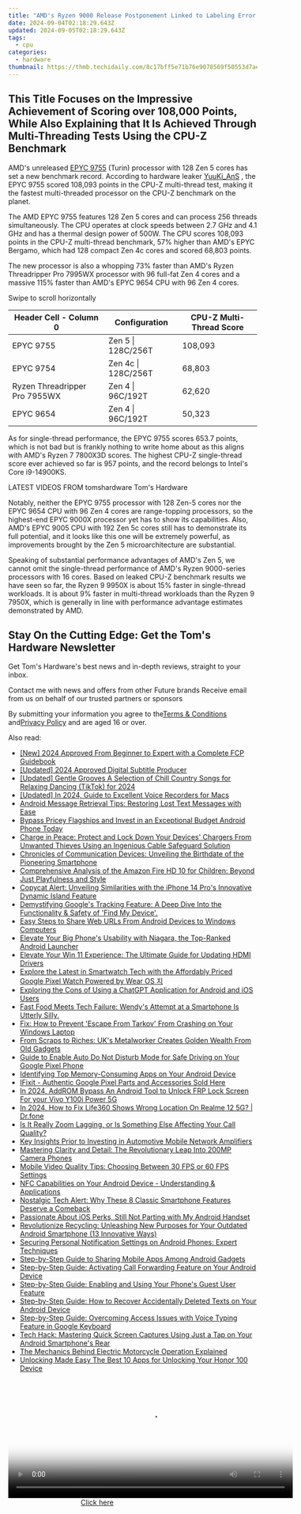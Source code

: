```yaml
---
title: "AMD's Ryzen 9000 Release Postponement Linked to Labeling Error: Unveiling of Misidentified Ryzen 7 Processor"
date: 2024-09-04T02:18:29.643Z
updated: 2024-09-05T02:18:29.643Z
tags:
  - cpu
categories:
  - hardware
thumbnail: https://thmb.techidaily.com/8c17bff5e71b76e9078569f50553d7aee9842859c375aac80dbab691c4377bde.jpg
---
```


## This Title Focuses on the Impressive Achievement of Scoring over 108,000 Points, While Also Explaining that It Is Achieved Through Multi-Threading Tests Using the CPU-Z Benchmark

AMD's unreleased [EPYC 9755](https://www.tomshardware.com/pc-components/cpus/amd-announces-3nm-epyc-turin-launching-with-192-cores-and-384-threads-in-second-half-of-2024-54x-faster-than-intel-xeon-in-ai-workload) (Turin) processor with 128 Zen 5 cores has set a new benchmark record. According to hardware leaker [YuuKi_AnS](https://x.com/yuuki%5Fans/status/1816185684753015066) , the EPYC 9755 scored 108,093 points in the CPU-Z multi-thread test, making it the fastest multi-threaded processor on the CPU-Z benchmark on the planet.

 The AMD EPYC 9755 features 128 Zen 5 cores and can process 256 threads simultaneously. The CPU operates at clock speeds between 2.7 GHz and 4.1 GHz and has a thermal design power of 500W. The CPU scores 108,093 points in the CPU-Z multi-thread benchmark, 57% higher than AMD's EPYC Bergamo, which had 128 compact Zen 4c cores and scored 68,803 points.

 The new processor is also a whopping 73% faster than AMD's Ryzen Threadripper Pro 7995WX processor with 96 full-fat Zen 4 cores and a massive 115% faster than AMD's EPYC 9654 CPU with 96 Zen 4 cores.

 Swipe to scroll horizontally

| Header Cell - Column 0        | Configuration       | CPU-Z Multi-Thread Score |
| ----------------------------- | ------------------- | ------------------------ |
| EPYC 9755                     | Zen 5 \| 128C/256T  | 108,093                  |
| EPYC 9754                     | Zen 4c \| 128C/256T | 68,803                   |
| Ryzen Threadripper Pro 7955WX | Zen 4 \| 96C/192T   | 62,620                   |
| EPYC 9654                     | Zen 4 \| 96C/192T   | 50,323                   |

 As for single-thread performance, the EPYC 9755 scores 653.7 points, which is not bad but is frankly nothing to write home about as this aligns with AMD's Ryzen 7 7800X3D scores. The highest CPU-Z single-thread score ever achieved so far is 957 points, and the record belongs to Intel's Core i9-14900KS.

 LATEST VIDEOS FROM tomshardware Tom's Hardware

 Notably, neither the EPYC 9755 processor with 128 Zen-5 cores nor the EPYC 9654 CPU with 96 Zen 4 cores are range-topping processors, so the highest-end EPYC 9000X processor yet has to show its capabilities. Also, AMD's EPYC 9005 CPU with 192 Zen 5c cores still has to demonstrate its full potential, and it looks like this one will be extremely powerful, as improvements brought by the Zen 5 microarchitecture are substantial.

 Speaking of substantial performance advantages of AMD's Zen 5, we cannot omit the single-thread performance of AMD's Ryzen 9000-series processors with 16 cores. Based on leaked CPU-Z benchmark results we have seen so far, the Ryzen 9 9950X is about 15% faster in single-thread workloads. It is about 9% faster in multi-thread workloads than the Ryzen 9 7950X, which is generally in line with performance advantage estimates demonstrated by AMD.

## Stay On the Cutting Edge: Get the Tom's Hardware Newsletter

 Get Tom's Hardware's best news and in-depth reviews, straight to your inbox.

 Contact me with news and offers from other Future brands  Receive email from us on behalf of our trusted partners or sponsors

 By submitting your information you agree to the[Terms & Conditions](https://futureplc.com/terms-conditions/) and[Privacy Policy](https://futureplc.com/privacy-policy/) and are aged 16 or over.


<ins class="adsbygoogle"
     style="display:block"
     data-ad-format="autorelaxed"
     data-ad-client="ca-pub-7571918770474297"
     data-ad-slot="1223367746"></ins>



<ins class="adsbygoogle"
     style="display:block"
     data-ad-client="ca-pub-7571918770474297"
     data-ad-slot="8358498916"
     data-ad-format="auto"
     data-full-width-responsive="true"></ins>

<span class="atpl-alsoreadstyle">Also read:</span>
<div><ul>
<li><a href="https://vp-tips.techidaily.com/new-2024-approved-from-beginner-to-expert-with-a-complete-fcp-guidebook/"><u>[New] 2024 Approved  From Beginner to Expert with a Complete FCP Guidebook</u></a></li>
<li><a href="https://facebook-video-share.techidaily.com/updated-2024-approved-digital-subtitle-producer/"><u>[Updated] 2024 Approved  Digital Subtitle Producer</u></a></li>
<li><a href="https://tiktok-clips.techidaily.com/updated-gentle-grooves-a-selection-of-chill-country-songs-for-relaxing-dancing-tiktok-for-2024/"><u>[Updated] Gentle Grooves  A Selection of Chill Country Songs for Relaxing Dancing (TikTok) for 2024</u></a></li>
<li><a href="https://screen-activity-recording.techidaily.com/updated-in-2024-guide-to-excellent-voice-recorders-for-macs/"><u>[Updated] In 2024, Guide to Excellent Voice Recorders for Macs</u></a></li>
<li><a href="https://hardware-help.techidaily.com/android-message-retrieval-tips-restoring-lost-text-messages-with-ease/"><u>Android Message Retrieval Tips: Restoring Lost Text Messages with Ease</u></a></li>
<li><a href="https://hardware-help.techidaily.com/bypass-pricey-flagships-and-invest-in-an-exceptional-budget-android-phone-today/"><u>Bypass Pricey Flagships and Invest in an Exceptional Budget Android Phone Today</u></a></li>
<li><a href="https://hardware-help.techidaily.com/charge-in-peace-protect-and-lock-down-your-devices-chargers-from-unwanted-thieves-using-an-ingenious-cable-safeguard-solution/"><u>Charge in Peace: Protect and Lock Down Your Devices' Chargers From Unwanted Thieves Using an Ingenious Cable Safeguard Solution</u></a></li>
<li><a href="https://hardware-help.techidaily.com/chronicles-of-communication-devices-unveiling-the-birthdate-of-the-pioneering-smartphone/"><u>Chronicles of Communication Devices: Unveiling the Birthdate of the Pioneering Smartphone</u></a></li>
<li><a href="https://hardware-help.techidaily.com/comprehensive-analysis-of-the-amazon-fire-hd-10-for-children-beyond-just-playfulness-and-style/"><u>Comprehensive Analysis of the Amazon Fire HD 10 for Children: Beyond Just Playfulness and Style</u></a></li>
<li><a href="https://hardware-help.techidaily.com/copycat-alert-unveiling-similarities-with-the-iphone-14-pros-innovative-dynamic-island-feature/"><u>Copycat Alert: Unveiling Similarities with the iPhone 14 Pro's Innovative Dynamic Island Feature</u></a></li>
<li><a href="https://hardware-help.techidaily.com/demystifying-googles-tracking-feature-a-deep-dive-into-the-functionality-and-safety-of-find-my-device/"><u>Demystifying Google's Tracking Feature: A Deep Dive Into the Functionality & Safety of 'Find My Device'.</u></a></li>
<li><a href="https://hardware-help.techidaily.com/easy-steps-to-share-web-urls-from-android-devices-to-windows-computers/"><u>Easy Steps to Share Web URLs From Android Devices to Windows Computers</u></a></li>
<li><a href="https://hardware-help.techidaily.com/elevate-your-big-phones-usability-with-niagara-the-top-ranked-android-launcher/"><u>Elevate Your Big Phone's Usability with Niagara, the Top-Ranked Android Launcher</u></a></li>
<li><a href="https://driver-install.techidaily.com/elevate-your-win-11-experience-the-ultimate-guide-for-updating-hdmi-drivers/"><u>Elevate Your Win 11 Experience: The Ultimate Guide for Updating HDMI Drivers</u></a></li>
<li><a href="https://hardware-help.techidaily.com/explore-the-latest-in-smartwatch-tech-with-the-affordably-priced-google-pixel-watch-powered-by-wear-os/"><u>Explore the Latest in Smartwatch Tech with the Affordably Priced Google Pixel Watch Powered by Wear OS 지</u></a></li>
<li><a href="https://tech-revival.techidaily.com/exploring-the-cons-of-using-a-chatgpt-application-for-android-and-ios-users/"><u>Exploring the Cons of Using a ChatGPT Application for Android and iOS Users</u></a></li>
<li><a href="https://hardware-help.techidaily.com/fast-food-meets-tech-failure-wendys-attempt-at-a-smartphone-is-utterly-silly/"><u>Fast Food Meets Tech Failure: Wendy's Attempt at a Smartphone Is Utterly Silly.</u></a></li>
<li><a href="https://program-issues.techidaily.com/fix-how-to-prevent-escape-from-tarkov-from-crashing-on-your-windows-laptop/"><u>Fix: How to Prevent 'Escape From Tarkov' From Crashing on Your Windows Laptop</u></a></li>
<li><a href="https://hardware-help.techidaily.com/from-scraps-to-riches-uks-metalworker-creates-golden-wealth-from-old-gadgets/"><u>From Scraps to Riches: UK's Metalworker Creates Golden Wealth From Old Gadgets</u></a></li>
<li><a href="https://hardware-help.techidaily.com/guide-to-enable-auto-do-not-disturb-mode-for-safe-driving-on-your-google-pixel-phone/"><u>Guide to Enable Auto Do Not Disturb Mode for Safe Driving on Your Google Pixel Phone</u></a></li>
<li><a href="https://hardware-help.techidaily.com/identifying-top-memory-consuming-apps-on-your-android-device/"><u>Identifying Top Memory-Consuming Apps on Your Android Device</u></a></li>
<li><a href="https://hardware-help.techidaily.com/ifixit-authentic-google-pixel-parts-and-accessories-sold-here/"><u>IFixit - Authentic Google Pixel Parts and Accessories Sold Here</u></a></li>
<li><a href="https://bypass-frp.techidaily.com/in-2024-addrom-bypass-an-android-tool-to-unlock-frp-lock-screen-for-your-vivo-y100i-power-5g-by-drfone-android/"><u>In 2024, AddROM Bypass An Android Tool to Unlock FRP Lock Screen For your Vivo Y100i Power 5G</u></a></li>
<li><a href="https://review-topics.techidaily.com/in-2024-how-to-fix-life360-shows-wrong-location-on-realme-12-5g-drfone-by-drfone-virtual-android/"><u>In 2024, How to Fix Life360 Shows Wrong Location On Realme 12 5G? | Dr.fone</u></a></li>
<li><a href="https://techno-recovery.techidaily.com/is-it-really-zoom-lagging-or-is-something-else-affecting-your-call-quality/"><u>Is It Really Zoom Lagging, or Is Something Else Affecting Your Call Quality?</u></a></li>
<li><a href="https://hardware-help.techidaily.com/key-insights-prior-to-investing-in-automotive-mobile-network-amplifiers/"><u>Key Insights Prior to Investing in Automotive Mobile Network Amplifiers</u></a></li>
<li><a href="https://hardware-help.techidaily.com/mastering-clarity-and-detail-the-revolutionary-leap-into-200mp-camera-phones/"><u>Mastering Clarity and Detail: The Revolutionary Leap Into 200MP Camera Phones</u></a></li>
<li><a href="https://hardware-help.techidaily.com/mobile-video-quality-tips-choosing-between-30-fps-or-60-fps-settings/"><u>Mobile Video Quality Tips: Choosing Between 30 FPS or 60 FPS Settings</u></a></li>
<li><a href="https://hardware-help.techidaily.com/nfc-capabilities-on-your-android-device-understanding-and-applications/"><u>NFC Capabilities on Your Android Device - Understanding & Applications</u></a></li>
<li><a href="https://hardware-help.techidaily.com/nostalgic-tech-alert-why-these-8-classic-smartphone-features-deserve-a-comeback/"><u>Nostalgic Tech Alert: Why These 8 Classic Smartphone Features Deserve a Comeback</u></a></li>
<li><a href="https://hardware-help.techidaily.com/passionate-about-ios-perks-still-not-parting-with-my-android-handset/"><u>Passionate About iOS Perks, Still Not Parting with My Android Handset</u></a></li>
<li><a href="https://hardware-help.techidaily.com/revolutionize-recycling-unleashing-new-purposes-for-your-outdated-android-smartphone-13-innovative-ways/"><u>Revolutionize Recycling: Unleashing New Purposes for Your Outdated Android Smartphone (13 Innovative Ways)</u></a></li>
<li><a href="https://hardware-help.techidaily.com/securing-personal-notification-settings-on-android-phones-expert-techniques/"><u>Securing Personal Notification Settings on Android Phones: Expert Techniques</u></a></li>
<li><a href="https://hardware-help.techidaily.com/step-by-step-guide-to-sharing-mobile-apps-among-android-gadgets/"><u>Step-by-Step Guide to Sharing Mobile Apps Among Android Gadgets</u></a></li>
<li><a href="https://hardware-help.techidaily.com/step-by-step-guide-activating-call-forwarding-feature-on-your-android-device/"><u>Step-by-Step Guide: Activating Call Forwarding Feature on Your Android Device</u></a></li>
<li><a href="https://hardware-help.techidaily.com/step-by-step-guide-enabling-and-using-your-phones-guest-user-feature/"><u>Step-by-Step Guide: Enabling and Using Your Phone's Guest User Feature</u></a></li>
<li><a href="https://hardware-help.techidaily.com/step-by-step-guide-how-to-recover-accidentally-deleted-texts-on-your-android-device/"><u>Step-by-Step Guide: How to Recover Accidentally Deleted Texts on Your Android Device</u></a></li>
<li><a href="https://hardware-help.techidaily.com/step-by-step-guide-overcoming-access-issues-with-voice-typing-feature-in-google-keyboard/"><u>Step-by-Step Guide: Overcoming Access Issues with Voice Typing Feature in Google Keyboard</u></a></li>
<li><a href="https://hardware-help.techidaily.com/tech-hack-mastering-quick-screen-captures-using-just-a-tap-on-your-android-smartphones-rear/"><u>Tech Hack: Mastering Quick Screen Captures Using Just a Tap on Your Android Smartphone's Rear</u></a></li>
<li><a href="https://tech-recovery.techidaily.com/the-mechanics-behind-electric-motorcycle-operation-explained/"><u>The Mechanics Behind Electric Motorcycle Operation Explained</u></a></li>
<li><a href="https://unlock-android.techidaily.com/unlocking-made-easy-the-best-10-apps-for-unlocking-your-honor-100-device-by-drfone-android/"><u>Unlocking Made Easy The Best 10 Apps for Unlocking Your Honor 100 Device</u></a></li>
</ul></div>

<!-- affiliate ads begin -->
<span id="1983471">
					<video width="576" height="240" style="cursor:pointer"
           poster="//a.impactradius-go.com/display-clicktoplayimage/1983471.png"
           onclick="if(!this.playClicked){this.play();this.setAttribute('controls',true);this.playClicked=true;}">
	   <source src="//a.impactradius-go.com/display-ad/22993-1983471">
	   <img src="//a.impactradius-go.com/display-clicktoplayimage/1983471.png" style="border: none; height: 100%; width: 100%; object-fit: contain">
	</video>
	<div style="width:360px;text-align:center"><a href="javascript:window.open(decodeURIComponent('https%3A%2F%2Fhomestyler.sjv.io%2Fc%2F5597632%2F1983471%2F22993'), '_blank');void(0);">Click here</a></div>
</span>
<img height="0" width="0" src="https://imp.pxf.io/i/5597632/1983471/22993" style="position:absolute;visibility:hidden;" border="0" />
<!-- affiliate ads end -->